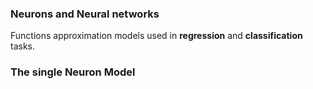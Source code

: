 ### Neurons and Neural networks
Functions approximation models used in **regression** and **classification** tasks.

### The single Neuron Model
